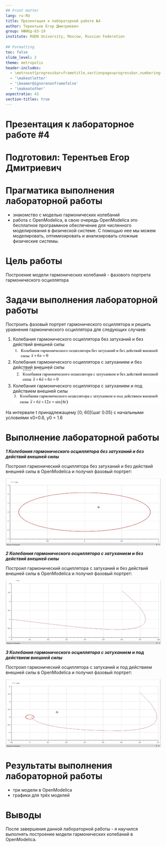 ```yaml
---
## Front matter
lang: ru-RU
title: Презентация к лабораторной работе №4
author: Терентьев Егор Дмитриевич
group: НФИбд-03-19
institute: RUDN University, Moscow, Russian Federation

## Formatting
toc: false
slide_level: 2
theme: metropolis
header-includes:
  - \metroset{progressbar=frametitle,sectionpage=progressbar,numbering=fraction}
  - '\makeatletter'
  - '\beamer@ignorenonframefalse'
  - '\makeatother'
aspectratio: 43
section-titles: true
---
```


# Презентация к лабораторное работе #4

# Подготовил: Терентьев Егор Дмитриевич

# **Прагматика выполнения лабораторной работы**

- знакомство с моделью гармонических колебаний
- работа с OpenModelica, в свою очередь OpenModelica это бесплатное программное обеспечение для численного моделирования в физической системе. С помощью нее мы можем моделировать, оптимизировать и анализировать сложные физические системы.

# **Цель работы**

Построение модели гармонических колебаний - фазового портрета гармонического осциллятора

# Задачи выполнения лабораторной работы

Построить фазовый портрет гармонического осциллятора и решить уравнения
гармонического осциллятора для следующих случаев:

1. Колебания гармонического осциллятора без затуханий и без действий внешней силы
   ![pic1. Для варианта 36 - Колебания гармонического осциллятора без затуханий и без действий внешней](img/pic2_eq1_var36.png "для варианта 36 - Колебания гармонического осциллятора без затуханий и без действий внешней")
2. Колебания гармонического осциллятора c затуханием и без действий внешней силы
   ![pic2. для варианта 36 - Колебания гармонического осциллятора c затуханием и без действий внешней силы](img/pic3_eq2_var36.png "для варианта 36 - Колебания гармонического осциллятора c затуханием и без действий внешней силы")
3. Колебания гармонического осциллятора c затуханием и под действием внешней силы
   ![pic3. для варианта 36 - Колебания гармонического осциллятора c затуханием и под действием внешней силы](img/pic4_eq3_var36.png "для варианта 36 - Колебания гармонического осциллятора c затуханием и под действием внешней силы")

На интервале t принадлежащему [0; 60](шаг 0.05) с начальными условиями x0=0.6, y0 = 1.6

# **Выполнение лабораторной работы**

**_1 Колебания гармонического осциллятора без затуханий и без действий внешней силы_**

Построил гармонический осциллятора без затуханий и без действий внешней силы в OpenModelica и получил фазовый портрет:

![pic4. фазовый портрет гармонического осциллятора в варианте](img/graph_v1.png "фазовый портрет гармонического осциллятора в варианте")

**_2 Колебания гармонического осциллятора c затуханием и без действий внешней силы_**

Построил гармонический осциллятора с затуханий и без действий внешней силы в OpenModelica и получил фазовый портрет:

![pic5. фазовый портрет гармонического осциллятора с затухание и без действий внешних сил](img/graph_v2.png "фазовый портрет гармонического осциллятора с затухание и без действий внешних сил")

**_3 Колебания гармонического осциллятора c затуханием и под действием внешней силы_**

Построил гармонический осциллятора с затуханий и под действием внешней силы в OpenModelica и получил фазовый портрет:

![pic6. фазовый портрет гармонического осциллятора с затухание и под действий внешних сил](img/graph_v3.png "фазовый портрет гармонического осциллятора с затухание и под действий внешних сил")

# Результаты выполнения лабораторной работы

- три модели в OpenModelica
- графики для трёх моделей

# Выводы

После завершения данной лабораторной работы - я научился выполнять построение модели гармонических колебаний в OpenModelica.
